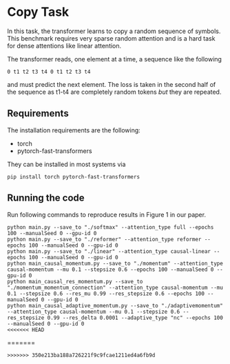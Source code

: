 Copy Task
=========

In this task, the transformer learns to copy a random sequence of symbols. This
benchmark requires very sparse random attention and is a hard task for dense
attentions like linear attention.

The transformer reads, one element at a time, a sequence like the following

    0 t1 t2 t3 t4 0 t1 t2 t3 t4

and must predict the next element. The loss is taken in the second half of the
sequence as t1-t4 are completely random tokens *but* they are repeated.

Requirements
------------

The installation requirements are the following:

* torch
* pytorch-fast-transformers

They can be installed in most systems via

    pip install torch pytorch-fast-transformers

Running the code
----------------

Run following commands to reproduce results in Figure 1 in our paper.

```
python main.py --save_to "./softmax" --attention_type full --epochs 100 --manualSeed 0 --gpu-id 0
python main.py --save_to "./reformer" --attention_type reformer --epochs 100 --manualSeed 0 --gpu-id 0
python main.py --save_to "./linear" --attention_type causal-linear --epochs 100 --manualSeed 0 --gpu-id 0
python main_causal_momentum.py --save_to "./momentum" --attention_type causal-momentum --mu 0.1 --stepsize 0.6 --epochs 100 --manualSeed 0 --gpu-id 0
python main_causal_res_momentum.py --save_to "./momentum_momentum_connection" --attention_type causal-momentum --mu 0.1 --stepsize 0.6 --res_mu 0.99 --res_stepsize 0.6 --epochs 100 --manualSeed 0 --gpu-id 0
python main_causal_adaptive_momentum.py --save_to "./adaptivemomentum" --attention_type causal-momentum --mu 0.1 --stepsize 0.6 --res_stepsize 0.99 --res_delta 0.0001 --adaptive_type "nc" --epochs 100 --manualSeed 0 --gpu-id 0
<<<<<<< HEAD
```
=======
```
>>>>>>> 350e213ba188a726221f9c9fcae1211ed4a6fb9d

